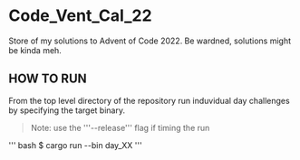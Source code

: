 # Code_Vent_Cal_22
Store of my solutions to Advent of Code 2022. Be wardned, solutions might be kinda meh. 


## HOW TO RUN

From the top level directory of the repository run induvidual day challenges by specifying the target binary.

> Note: use the '''--release''' flag if timing the run

''' bash
 $ cargo run --bin day_XX
''' 
